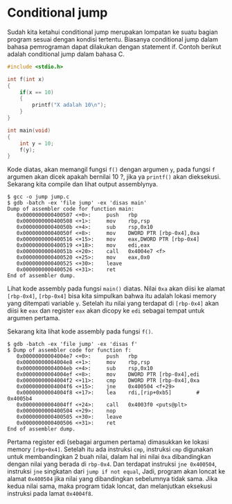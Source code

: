 # Conditional jump

Sudah kita ketahui conditional jump merupakan lompatan ke suatu bagian program sesuai dengan kondisi tertentu. Biasanya conditional jump dalam bahasa pemrograman dapat dilakukan dengan statement if. Contoh berikut adalah conditional jump dalam bahasa C.

``` c
#include <stdio.h>

int f(int x)
{
    if(x == 10)
    {
        printf("X adalah 10\n");
    }
}

int main(void)
{
    int y = 10;
    f(y);
}
```

Kode diatas, akan memangil fungsi `f()` dengan argumen `y`, pada  fungsi `f` argumen akan dicek apakah bernilai 10 ?, jika ya `printf()` akan dieksekusi. Sekarang kita compile dan lihat output assemblynya.

```
$ gcc -o jump jump.c
$ gdb -batch -ex 'file jump' -ex 'disas main'
Dump of assembler code for function main:                                       
   0x0000000000400507 <+0>:     push   rbp                                      
   0x0000000000400508 <+1>:     mov    rbp,rsp                                  
   0x000000000040050b <+4>:     sub    rsp,0x10                                 
   0x000000000040050f <+8>:     mov    DWORD PTR [rbp-0x4],0xa                  
   0x0000000000400516 <+15>:    mov    eax,DWORD PTR [rbp-0x4]                  
   0x0000000000400519 <+18>:    mov    edi,eax                                  
   0x000000000040051b <+20>:    call   0x4004e7 <f>                             
   0x0000000000400520 <+25>:    mov    eax,0x0                                  
   0x0000000000400525 <+30>:    leave                                           
   0x0000000000400526 <+31>:    ret
End of assembler dump.
```

Lihat kode assembly pada fungsi `main()` diatas. Nilai `0xa` akan diisi ke alamat `[rbp-0x4]`, `[rbp-0x4]` bisa kita simpulkan bahwa itu adalah lokasi memory yang ditempati variable `y`. Setelah itu nilai yang terdapat di `[rbp-0x4]` akan diisi ke `eax` dan register `eax` akan dicopy ke `edi` sebagai tempat untuk argumen pertama.

Sekarang kita lihat kode assembly pada fungsi `f()`.
```
$ gdb -batch -ex 'file jump' -ex 'disas f'
$ Dump of assembler code for function f:
   0x00000000004004e7 <+0>:     push   rbp
   0x00000000004004e8 <+1>:     mov    rbp,rsp
   0x00000000004004eb <+4>:     sub    rsp,0x10
   0x00000000004004ef <+8>:     mov    DWORD PTR [rbp-0x4],edi
   0x00000000004004f2 <+11>:    cmp    DWORD PTR [rbp-0x4],0xa
   0x00000000004004f6 <+15>:    jne    0x400504 <f+29>
   0x00000000004004f8 <+17>:    lea    rdi,[rip+0xb5]        # 0x4005b4
   0x00000000004004ff <+24>:    call   0x4003f0 <puts@plt>
   0x0000000000400504 <+29>:    nop
   0x0000000000400505 <+30>:    leave
   0x0000000000400506 <+31>:    ret
End of assembler dump.
```

Pertama register edi (sebagai argumen pertama) dimasukkan ke lokasi memory `[rbp+0x4]`. Setelah itu ada instruksi `cmp`, instruksi `cmp` digunakan untuk membandingkan 2 buah nilai, dalam hal ini nilai `0xa` dibandingkan dengan nilai yang berada di `rbp-0x4`. Dan terdapat instruksi `jne 0x400504`, instruksi `jne` singkatan dari `jump if not equal`, Jadi, program akan loncat ke alamat `0x400504` jika nilai yang dibandingkan sebelumnya tidak sama. Jika kedua nilai sama, maka program tidak loncat, dan melanjutkan eksekusi instruksi pada lamat `0x4004f8`.